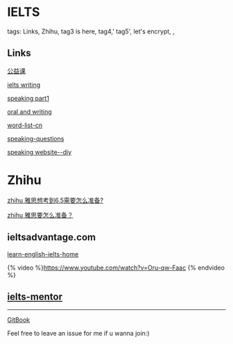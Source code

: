 # IELTS

<!-- toc --> 

tags: Links, Zhihu, tag3 is here, tag4,' tag5', let's encrypt, ,

## Links

[公益课](https://github.com/lulu920819/IELTS_SYN)

[ielts writing](https://github.com/DimaSalakhov/ielts)

[speaking part1](https://github.com/liuxd/IELTSKiller/tree/master/Speaking/Part1)

[oral and writing](https://github.com/tq0fqeu/ielts)

[word-list-cn](https://github.com/fanhongtao/IELTS/blob/master/IELTS%20Word%20List.txt)

[speaking-questions](https://github.com/Vsfmqueen/ielts)

[speaking website--diy](https://github.com/Soirana/audio-recording)

# Zhihu

[zhihu 雅思想考到6.5需要怎么准备?](http://www.zhihu.com/question/30531622)

[zhihu 雅思要怎么准备？](http://www.zhihu.com/question/19709258)

## ieltsadvantage.com

[learn-english-ielts-home](http://ieltsadvantage.com/2015/03/03/learn-english-ielts-home-free/)

{% video %}https://www.youtube.com/watch?v=Oru-qw-Faac {% endvideo %} 


## [ielts-mentor](http://www.ielts-mentor.com/)

---

[GitBook](https://www.gitbook.com/book/minoriwww/ielts/details)

Feel free to leave an issue for me if u wanna join:\)

